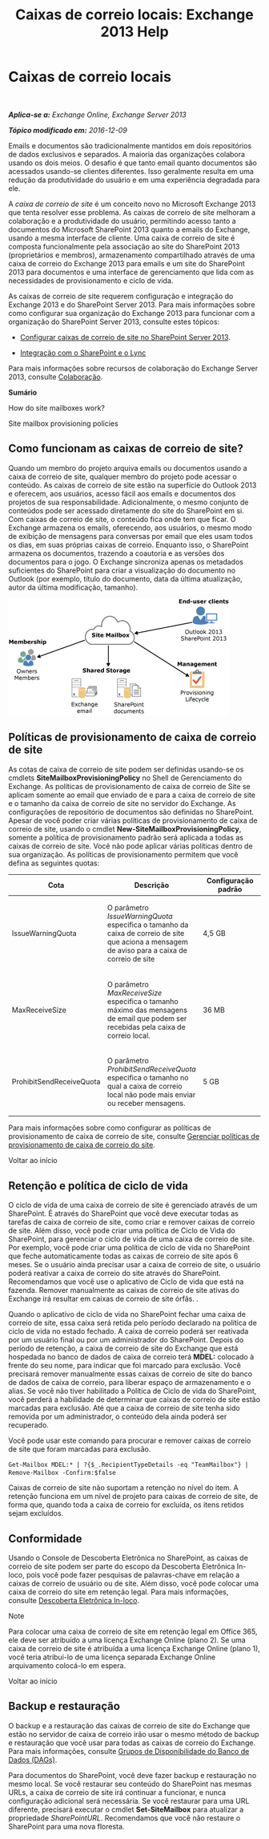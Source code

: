 ﻿---
title: 'Caixas de correio locais: Exchange 2013 Help'
TOCTitle: Caixas de correio locais
ms:assetid: 2c4393f4-d274-4e6c-bd09-9577e68c5a33
ms:mtpsurl: https://technet.microsoft.com/pt-br/library/JJ150499(v=EXCHG.150)
ms:contentKeyID: 50485243
ms.date: 05/22/2018
mtps_version: v=EXCHG.150
ms.translationtype: MT
---

# Caixas de correio locais

 

_**Aplica-se a:** Exchange Online, Exchange Server 2013_

_**Tópico modificado em:** 2016-12-09_

Emails e documentos são tradicionalmente mantidos em dois repositórios de dados exclusivos e separados. A maioria das organizações colabora usando os dois meios. O desafio é que tanto email quanto documentos são acessados usando-se clientes diferentes. Isso geralmente resulta em uma redução da produtividade do usuário e em uma experiência degradada para ele.

A *caixa de correio de site* é um conceito novo no Microsoft Exchange 2013 que tenta resolver esse problema. As caixas de correio de site melhoram a colaboração e a produtividade do usuário, permitindo acesso tanto a documentos do Microsoft SharePoint 2013 quanto a emails do Exchange, usando a mesma interface de cliente. Uma caixa de correio de site é composta funcionalmente pela associação ao site do SharePoint 2013 (proprietários e membros), armazenamento compartilhado através de uma caixa de correio do Exchange 2013 para emails e um site do SharePoint 2013 para documentos e uma interface de gerenciamento que lida com as necessidades de provisionamento e ciclo de vida.

As caixas de correio de site requerem configuração e integração do Exchange 2013 e do SharePoint Server 2013. Para mais informações sobre como configurar sua organização do Exchange 2013 para funcionar com a organização do SharePoint Server 2013, consulte estes tópicos:

  - [Configurar caixas de correio de site no SharePoint Server 2013](https://go.microsoft.com/fwlink/p/?linkid=258264).

  - [Integração com o SharePoint e o Lync](integration-with-sharepoint-and-lync-exchange-2013-help.md)

Para mais informações sobre recursos de colaboração do Exchange Server 2013, consulte [Colaboração](collaboration-exchange-2013-help.md).

**Sumário**

How do site mailboxes work?

Site mailbox provisioning policies

## Como funcionam as caixas de correio de site?

Quando um membro do projeto arquiva emails ou documentos usando a caixa de correio de site, qualquer membro do projeto pode acessar o conteúdo. As caixas de correio de site estão na superfície do Outlook 2013 e oferecem, aos usuários, acesso fácil aos emails e documentos dos projetos de sua responsabilidade. Adicionalmente, o mesmo conjunto de conteúdos pode ser acessado diretamente do site do SharePoint em si. Com caixas de correio de site, o conteúdo fica onde tem que ficar. O Exchange armazena os emails, oferecendo, aos usuários, o mesmo modo de exibição de mensagens para conversas por email que eles usam todos os dias, em suas próprias caixas de correio. Enquanto isso, o SharePoint armazena os documentos, trazendo a coautoria e as versões dos documentos para o jogo. O Exchange sincroniza apenas os metadados suficientes do SharePoint para criar a visualização do documento no Outlook (por exemplo, título do documento, data da última atualização, autor da última modificação, tamanho).

![Diagrama de uso e armazenamento de caixas de correio do site](images/JJ150499.b98be571-d2e0-4ebd-9fe2-440a14e91e35(EXCHG.150).gif "Diagrama de uso e armazenamento de caixas de correio do site")

## Políticas de provisionamento de caixa de correio de site

As cotas de caixa de correio de site podem ser definidas usando-se os cmdlets **SiteMailboxProvisioningPolicy** no Shell de Gerenciamento do Exchange. As políticas de provisionamento de caixa de correio de Site se aplicam somente ao email que enviado de e para a caixa de correio de site e o tamanho da caixa de correio de site no servidor do Exchange. As configurações de repositório de documentos são definidas no SharePoint. Apesar de você poder criar várias políticas de provisionamento de caixa de correio de site, usando o cmdlet **New-SiteMailboxProvisioningPolicy**, somente a política de provisionamento padrão será aplicada a todas as caixas de correio de site. Você não pode aplicar várias políticas dentro de sua organização. As políticas de provisionamento permitem que você defina as seguintes quotas:


<table>
<colgroup>
<col style="width: 33%" />
<col style="width: 33%" />
<col style="width: 33%" />
</colgroup>
<thead>
<tr class="header">
<th>Cota</th>
<th>Descrição</th>
<th>Configuração padrão</th>
</tr>
</thead>
<tbody>
<tr class="odd">
<td><p>IssueWarningQuota</p></td>
<td><p>O parâmetro <em>IssueWarningQuota</em> especifica o tamanho da caixa de correio de site que aciona a mensagem de aviso para a caixa de correio de site</p></td>
<td><p>4,5 GB</p></td>
</tr>
<tr class="even">
<td><p>MaxReceiveSize</p></td>
<td><p>O parâmetro <em>MaxReceiveSize</em> especifica o tamanho máximo das mensagens de email que podem ser recebidas pela caixa de correio local.</p></td>
<td><p>36 MB</p></td>
</tr>
<tr class="odd">
<td><p>ProhibitSendReceiveQuota</p></td>
<td><p>O parâmetro <em>ProhibitSendReceiveQuota</em> especifica o tamanho no qual a caixa de correio local não pode mais enviar ou receber mensagens.</p></td>
<td><p>5 GB</p></td>
</tr>
</tbody>
</table>


Para mais informações sobre como configurar as políticas de provisionamento de caixa de correio de site, consulte [Gerenciar políticas de provisionamento de caixa de correio do site](manage-site-mailbox-provisioning-policies-exchange-2013-help.md).

Voltar ao início

## Retenção e política de ciclo de vida

O ciclo de vida de uma caixa de correio de site é gerenciado através de um SharePoint. É através do SharePoint que você deve executar todas as tarefas de caixa de correio de site, como criar e remover caixas de correio de site. Além disso, você pode criar uma política de Ciclo de Vida do SharePoint, para gerenciar o ciclo de vida de uma caixa de correio de site. Por exemplo, você pode criar uma política de ciclo de vida no SharePoint que feche automaticamente todas as caixas de correio de site após 6 meses. Se o usuário ainda precisar usar a caixa de correio de site, o usuário poderá reativar a caixa de correio do site através do SharePoint. Recomendamos que você use o aplicativo de Ciclo de vida que está na fazenda. Remover manualmente as caixas de correio de site ativas do Exchange irá resultar em caixas de correio de site órfãs. .

Quando o aplicativo de ciclo de vida no SharePoint fechar uma caixa de correio de site, essa caixa será retida pelo período declarado na política de ciclo de vida no estado fechado. A caixa de correio poderá ser reativada por um usuário final ou por um administrador do SharePoint. Depois do período de retenção, a caixa de correio de site do Exchange que está hospedada no banco de dados de caixa de correio terá **MDEL:**  colocado à frente do seu nome, para indicar que foi marcado para exclusão. Você precisará remover manualmente essas caixas de correio de site do banco de dados de caixa de correio, para liberar espaço de armazenamento e o alias. Se você não tiver habilitado a Política de Ciclo de vida do SharePoint, você perderá a habilidade de determinar que caixas de correio de site estão marcadas para exclusão. Até que a caixa de correio de site tenha sido removida por um administrador, o conteúdo dela ainda poderá ser recuperado.

Você pode usar este comando para procurar e remover caixas de correio de site que foram marcadas para exclusão.

    Get-Mailbox MDEL:* | ?{$_.RecipientTypeDetails -eq "TeamMailbox"} | Remove-Mailbox -Confirm:$false

Caixas de correio de site não suportam a retenção no nível do item. A retenção funciona em um nível de projeto para caixas de correio de site, de forma que, quando toda a caixa de correio for excluída, os itens retidos sejam excluídos.

## Conformidade

Usando o Console de Descoberta Eletrônica no SharePoint, as caixas de correio de site podem ser parte do escopo da Descoberta Eletrônica In-loco, pois você pode fazer pesquisas de palavras-chave em relação a caixas de correio de usuário ou de site. Além disso, você pode colocar uma caixa de correio do site em retenção legal. Para mais informações, consulte [Descoberta Eletrônica In-loco](in-place-ediscovery-exchange-2013-help.md).


> [!NOTE]
> Para colocar uma caixa de correio de site em retenção legal em Office 365, ele deve ser atribuído a uma licença Exchange Online (plano 2). Se uma caixa de correio de site é atribuída a uma licença Exchange Online (plano 1), você teria atribuí-lo de uma licença separada Exchange Online arquivamento colocá-lo em espera.



Voltar ao início

## Backup e restauração

O backup e a restauração das caixas de correio de site do Exchange que estão no servidor de caixa de correio irão usar o mesmo método de backup e restauração que você usar para todas as caixas de correio do Exchange. Para mais informações, consulte [Grupos de Disponibilidade do Banco de Dados (DAGs)](database-availability-groups-dags-exchange-2013-help.md).

Para documentos do SharePoint, você deve fazer backup e restauração no mesmo local. Se você restaurar seu conteúdo do SharePoint nas mesmas URLs, a caixa de correio de site irá continuar a funcionar, e nunca configuração adicional será necessária. Se você restaurar para uma URL diferente, precisará executar o cmdlet **Set-SiteMailbox** para atualizar a propriedade *SharePointURL*. Recomendamos que você não restaure o SharePoint para uma nova floresta.

